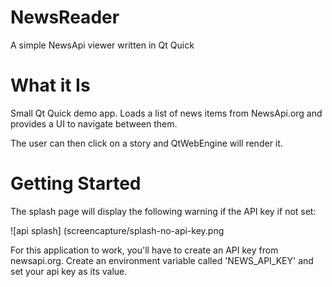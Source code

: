 # NewsReader
A simple NewsApi viewer written in Qt Quick

# What it Is
Small Qt Quick demo app. Loads a list of news items from NewsApi.org and provides a UI to navigate between them.

The user can then click on a story and QtWebEngine will render it.

# Getting Started

The splash page will display the following warning if the API key if not set:

![api splash] (screencapture/splash-no-api-key.png

For this application to work, you'll have to create an API key from newsapi.org. Create an environment variable called 'NEWS_API_KEY' and set your api key as its value.     
